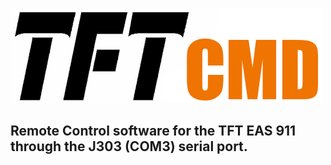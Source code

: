 ![TFTCMD](https://github.com/dondaplayer1/tftcmd/blob/main/assets/tftcmd.png)
## Remote Control software for the TFT EAS 911 through the J303 (COM3) serial port.
